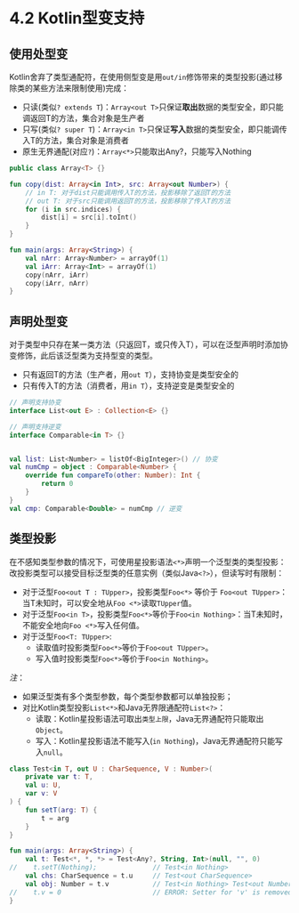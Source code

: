 # 4.2 Kotlin型变支持

## 使用处型变
Kotlin舍弃了类型通配符，在使用侧型变是用`out/in`修饰带来的类型投影(通过移除类的某些方法来限制使用)完成：

- 只读(类似`? extends T`)：`Array<out T>`只保证**取出**数据的类型安全，即只能调返回T的方法，集合对象是生产者
- 只写(类似`? super T`)：`Array<in T>`只保证**写入**数据的类型安全，即只能调传入T的方法，集合对象是消费者
- 原生无界通配(对应`?`)：`Array<*>`只能取出Any?，只能写入Nothing


```kotlin
public class Array<T> {}

fun copy(dist: Array<in Int>, src: Array<out Number>) {
    // in T: 对于dist只能调用传入T的方法，投影移除了返回T的方法
    // out T: 对于src只能调用返回T的方法，投影移除了传入T的方法
    for (i in src.indices) {
        dist[i] = src[i].toInt()
    }
}

fun main(args: Array<String>) {
    val nArr: Array<Number> = arrayOf(1)
    val iArr: Array<Int> = arrayOf(1)
    copy(nArr, iArr)
    copy(iArr, nArr)
}
```


## 声明处型变
对于类型中只存在某一类方法（只返回T，或只传入T），可以在泛型声明时添加协变修饰，此后该泛型类为支持型变的类型。
- 只有返回T的方法（生产者，用`out T`），支持协变是类型安全的
- 只有传入T的方法（消费者，用`in T`），支持逆变是类型安全的

```kotlin
// 声明支持协变
interface List<out E> : Collection<E> {}

// 声明支持逆变
interface Comparable<in T> {}


val list: List<Number> = listOf<BigInteger>() // 协变
val numCmp = object : Comparable<Number> {
    override fun compareTo(other: Number): Int {
        return 0
    }
}
val cmp: Comparable<Double> = numCmp // 逆变
```


## 类型投影
在不感知类型参数的情况下，可使用星投影语法`<*>`声明一个泛型类的类型投影：改投影类型可以接受目标泛型类的任意实例（类似Java`<?>`），但读写时有限制：

- 对于泛型`Foo<out T : TUpper>`，投影类型`Foo<*>` 等价于 `Foo<out TUpper>`：当T未知时，可以安全地从`Foo <*>`读取`TUpper`值。
- 对于泛型`Foo<in T>`，投影类型`Foo<*>`等价于`Foo<in Nothing>`：当T未知时，不能安全地向`Foo <*>`写入任何值。
- 对于泛型`Foo<T: TUpper>`: 
    - 读取值时投影类型`Foo<*>`等价于`Foo<out TUpper>`。
    - 写入值时投影类型`Foo<*>`等价于`Foo<in Nothing>`。

*注*：
- 如果泛型类有多个类型参数，每个类型参数都可以单独投影；
- 对比Kotlin类型投影`List<*>`和Java无界限通配符`List<?>`：
    - 读取：Kotlin星投影语法可取出`类型上限`，Java无界通配符只能取出`Object`。
    - 写入：Kotlin星投影语法不能写入(`in Nothing`)，Java无界通配符只能写入`null`。


```kotlin
class Test<in T, out U : CharSequence, V : Number>(
    private var t: T,
    val u: U,
    var v: V
) {
    fun setT(arg: T) {
        t = arg
    }
}

fun main(args: Array<String>) {
    val t: Test<*, *, *> = Test<Any?, String, Int>(null, "", 0)
//    t.setT(Nothing);              // Test<in Nothing>
    val chs: CharSequence = t.u     // Test<out CharSequence>
    val obj: Number = t.v           // Test<in Nothing> Test<out Number>
//    t.v = 0                       // ERROR: Setter for 'v' is removed by type projection
}
```


